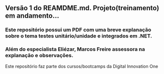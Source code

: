 ## Versão 1 do REAMDME.md. Projeto(treinamento) em andamento...

### Este repositório possui um PDF com uma breve explanação sobre o tema testes unitário/unidade e integrados em .NET.

### Além do especialista Eliézar, Marcos Freire assessora na explanação e observações. 

Este repositório faz parte dos cursos/bootcamps da Digital Innovation One